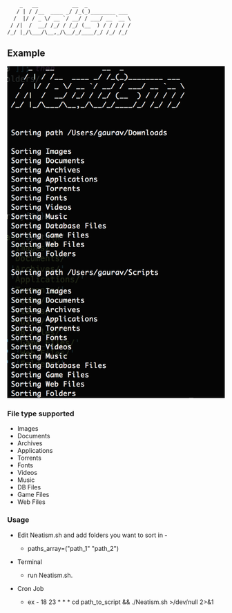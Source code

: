         _   __           __  _              
       / | / /__  ____ _/ /_(_)________ ___ 
      /  |/ / _ \/ __ `/ __/ / ___/ __ `__ \
     / /|  /  __/ /_/ / /_/ (__  ) / / / / /
    /_/ |_/\___/\__,_/\__/_/____/_/ /_/ /_/ 

## Example
![Example](https://github.com/gauravat16/Bash-Scripts/blob/master/images/Neatism_ex.png)

### File type supported
* Images
* Documents
* Archives
* Applications
* Torrents
* Fonts
* Videos
* Music
* DB Files
* Game Files
* Web Files

### Usage
* Edit Neatism.sh and add folders you want to sort in - 
  * paths_array=("path_1" "path_2")

* Terminal
  * run Neatism.sh.
* Cron Job
  * ex - 18 23 * * * cd path_to_script && ./Neatism.sh >/dev/null 2>&1

  
